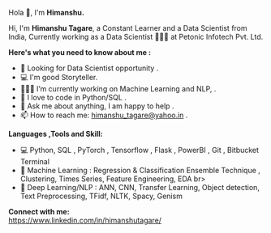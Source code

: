 Hola 👋, I'm <b>Himanshu.</b>

Hi, I'm <b>Himanshu Tagare</b>, a Constant Learner and a Data Scientist from India, Currently working as a Data Scientist 🙍🏽‍♂️ at Petonic Infotech Pvt. Ltd. 


<b>Here's what you need to know about me :</b><br>
     
   - 👀 Looking for Data Scientist opportunity .
   - 💻 I'm good Storyteller.
   - 👨🏽‍💻 I’m currently working on Machine Learning and NLP, . 
   - 🐍 I love to code in Python/SQL .
   - 💬 Ask me about anything, I am happy to help .
   - 📫 How to reach me: himanshu_tagare@yahoo.in .
    
 <b>Languages ,Tools and Skill:</b><br>
  - 💻 Python, SQL , PyTorch , Tensorflow , Flask , PowerBI , Git , Bitbucket Terminal <br>
  - 💼 Machine Learning :  Regression & Classification Ensemble Technique , Clustering, Times Series, Feature Engineering, EDA  br>
  - 💼 Deep Learning/NLP : ANN, CNN, Transfer Learning, Object detection, Text Preprocessing, TFidf, NLTK, Spacy, Genism<br>
 
<b>Connect with me:</b><br>
https://www.linkedin.com/in/himanshutagare/
